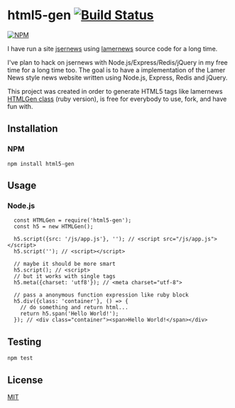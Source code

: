 # html5-gen [![Build Status](https://travis-ci.org/7anshuai/html5-gen.svg?branch=master)](https://travis-ci.org/7anshuai/html5-gen)

[![NPM](https://nodei.co/npm/html5-gen.png?downloads=true)](https://nodei.co/npm/html5-gen/)


I have run a site [jsernews](https://jsernews.com) using [lamernews](https://github.com/antirez/lamernews) source code for a long time.

I've plan to hack on jsernews with Node.js/Express/Redis/jQuery in my free time for a long time too. The goal is to have a implementation of the Lamer News style news website written using Node.js, Express, Redis and jQuery.

This project was created in order to generate HTML5 tags like lamernews [HTMLGen class](https://github.com/antirez/lamernews/blob/master/page.rb) (ruby version), is free for everybody to use, fork, and have fun with.

## Installation

### NPM

```
npm install html5-gen
```

## Usage

### Node.js

```
  const HTMLGen = require('html5-gen');
  const h5 = new HTMLGen();

  h5.script({src: '/js/app.js'}, ''); // <script src="/js/app.js"></script>
  h5.script(''); // <script></script>

  // maybe it should be more smart
  h5.script(); // <script> 
  // but it works with single tags
  h5.meta({charset: 'utf8'}); // <meta charset="utf-8">

  // pass a anonymous function expression like ruby block
  h5.div({class: 'container'}, () => {
    // do something and return html...
    return h5.span('Hello World!');
  }); // <div class="container"><span>Hello World!</span></div>
```

## Testing

```
npm test
```

## License

[MIT](/LICENSE)


